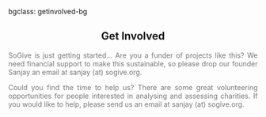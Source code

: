 bgclass: getinvolved-bg

<div class="getinvolved-bg">
</div>

<div class="col-md-12">
	<center>
	<H2>Get Involved</H2>
	</center>
</div>

<div class="col-md-12">
	<div class="col-md-6">
		<p style="text-align:justify; color:#777; font-size:14px;">
		SoGive is just getting started... Are you a funder of projects like this? We need financial support to make this sustainable, so please 
		drop our founder Sanjay an email at <span class='email' name='sanjay' domain='sogive.org'>sanjay (at) sogive.org</span>.
		</p>
	</div>
	<div class="col-md-6">
		<p style="text-align:justify; color:#777; font-size:14px;">
		Could you find the time to help us? There are some great volunteering opportunities for people interested in analysing and assessing charities. If you would like to help, please send us an email at <span class='email' name='sanjay' domain='sogive.org'>sanjay (at) sogive.org</span>.
		</p>
	</div>
</div>
